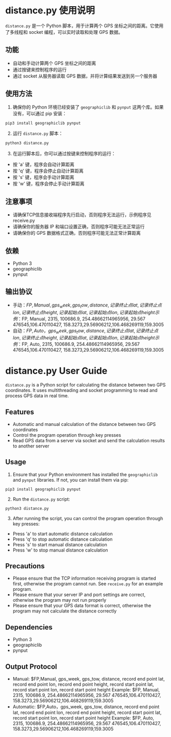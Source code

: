 # distance.py 使用说明

`distance.py` 是一个 Python 脚本，用于计算两个 GPS 坐标之间的距离。它使用了多线程和 socket 编程，可以实时读取和处理 GPS 数据。

## 功能

- 自动和手动计算两个 GPS 坐标之间的距离
- 通过按键来控制程序的运行
- 通过 socket 从服务器读取 GPS 数据，并将计算结果发送到另一个服务器

## 使用方法

1. 确保你的 Python 环境已经安装了 `geographiclib` 和 `pynput` 这两个库。如果没有，可以通过 pip 安装：

```bash
pip3 install geographiclib pynput
```

2. 运行 `distance.py` 脚本：

```bash
python3 distance.py
```

3. 在运行脚本后，你可以通过按键来控制程序的运行：

- 按 'a' 键，程序会自动计算距离
- 按 'q' 键，程序会停止自动计算距离
- 按 's' 键，程序会手动计算距离
- 按 'w' 键，程序会停止手动计算距离

## 注意事项

- 请确保TCP信息接收端程序先行启动，否则程序无法运行，示例程序见receive.py
- 请确保你的服务器 IP 和端口设置正确，否则程序可能无法正常运行
- 请确保你的 GPS 数据格式正确，否则程序可能无法正常计算距离

## 依赖

- Python 3
- geographiclib
- pynput

## 输出协议

- 手动：$FP,Manual, gps_week, gps_tow, distance, 记录终止点lat, 记录终止点lon, 记录终止点height, 记录起始点lat, 记录起始点lon, 记录起始点height
    示例：$FP, Manual, 2315, 100686.9, 254.48662114965956, 29.567 476545,106.470110427, 158.3273,29.56906212,106.468269119,159.3005
- 自动：$FP,Auto，gps_week, gps_tow, distance, 记录终止点lat, 记录终止点lon, 记录终止点height, 记录起始点lat, 记录起始点lon, 记录起始点height
    示例：$FP, Auto, 2315, 100686.9, 254.48662114965956, 29.567 476545,106.470110427, 158.3273,29.56906212,106.468269119,159.3005


# distance.py User Guide

`distance.py` is a Python script for calculating the distance between two GPS coordinates. It uses multithreading and socket programming to read and process GPS data in real time.

## Features

- Automatic and manual calculation of the distance between two GPS coordinates
- Control the program operation through key presses
- Read GPS data from a server via socket and send the calculation results to another server

## Usage

1. Ensure that your Python environment has installed the `geographiclib` and `pynput` libraries. If not, you can install them via pip:

```bash
pip3 install geographiclib pynput
```

2. Run the `distance.py` script:

```bash
python3 distance.py
```

3. After running the script, you can control the program operation through key presses:

- Press 'a' to start automatic distance calculation
- Press 'q' to stop automatic distance calculation
- Press 's' to start manual distance calculation
- Press 'w' to stop manual distance calculation

## Precautions

- Please ensure that the TCP information receiving program is started first, otherwise the program cannot run. See `receive.py` for an example program.
- Please ensure that your server IP and port settings are correct, otherwise the program may not run properly
- Please ensure that your GPS data format is correct, otherwise the program may not calculate the distance correctly

## Dependencies

- Python 3
- geographiclib
- pynput

## Output Protocol

- Manual: $FP,Manual, gps_week, gps_tow, distance, record end point lat, record end point lon, record end point height, record start point lat, record start point lon, record start point height
    Example: $FP, Manual, 2315, 100686.9, 254.48662114965956, 29.567 476545,106.470110427, 158.3273,29.56906212,106.468269119,159.3005
- Automatic: $FP,Auto，gps_week, gps_tow, distance, record end point lat, record end point lon, record end point height, record start point lat, record start point lon, record start point height
    Example: $FP, Auto, 2315, 100686.9, 254.48662114965956, 29.567 476545,106.470110427, 158.3273,29.56906212,106.468269119,159.3005
```